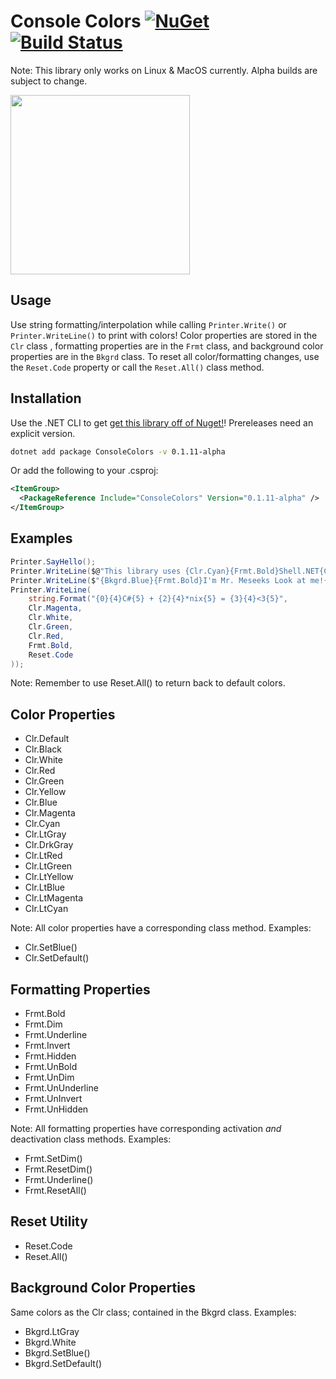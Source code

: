 # Console Colors [![NuGet](https://img.shields.io/nuget/v/ConsoleColors.svg)](https://preview.nuget.org/packages/ConsoleColors) [![Build Status](https://travis-ci.org/phil-harmoniq/ConsoleColors.svg?branch=master)](https://travis-ci.org/phil-harmoniq/ConsoleColors)

[License]: https://img.shields.io/badge/License-MIT-blue.svg

Note: This library only works on Linux & MacOS currently. Alpha builds are subject to change.

<img src="http://i.imgur.com/fzoBQsG.png" width="287px" height="287px">

## Usage

Use string formatting/interpolation while calling `Printer.Write()` or `Printer.WriteLine()` to print with colors! Color properties are stored in the `Clr` class , formatting properties are in the `Frmt` class, and background color properties are in the `Bkgrd` class. To reset all color/formatting changes, use the `Reset.Code` property or call the `Reset.All()` class method.

## Installation

Use the .NET CLI to get [get this library off of Nuget!](https://www.nuget.org/packages/ConsoleColors)! Prereleases need an explicit version.

```bash
dotnet add package ConsoleColors -v 0.1.11-alpha
```

Or add the following to your .csproj:

```xml
<ItemGroup>
  <PackageReference Include="ConsoleColors" Version="0.1.11-alpha" />
</ItemGroup>
```

## Examples

```C#
Printer.SayHello();
Printer.WriteLine($@"This library uses {Clr.Cyan}{Frmt.Bold}Shell.NET{Clr.Default}!{Reset.Code}");
Printer.WriteLine($"{Bkgrd.Blue}{Frmt.Bold}I'm Mr. Meseeks Look at me!{Reset.Code}");
Printer.WriteLine(
    string.Format("{0}{4}C#{5} + {2}{4}*nix{5} = {3}{4}<3{5}",
    Clr.Magenta,
    Clr.White,
    Clr.Green,
    Clr.Red,
    Frmt.Bold,
    Reset.Code
));
```

Note: Remember to use Reset.All() to return back to default colors.

## Color Properties

* Clr.Default
* Clr.Black
* Clr.White
* Clr.Red
* Clr.Green
* Clr.Yellow
* Clr.Blue
* Clr.Magenta
* Clr.Cyan
* Clr.LtGray
* Clr.DrkGray
* Clr.LtRed
* Clr.LtGreen
* Clr.LtYellow
* Clr.LtBlue
* Clr.LtMagenta
* Clr.LtCyan

Note: All color properties have a corresponding class method. Examples:

* Clr.SetBlue()
* Clr.SetDefault()

## Formatting Properties

* Frmt.Bold
* Frmt.Dim
* Frmt.Underline
* Frmt.Invert
* Frmt.Hidden
* Frmt.UnBold
* Frmt.UnDim
* Frmt.UnUnderline
* Frmt.UnInvert
* Frmt.UnHidden

Note: All formatting properties have corresponding activation *and* deactivation class methods. Examples:

* Frmt.SetDim()
* Frmt.ResetDim()
* Frmt.Underline()
* Frmt.ResetAll()

## Reset Utility

* Reset.Code
* Reset.All()

## Background Color Properties

Same colors as the Clr class; contained in the Bkgrd class. Examples:

* Bkgrd.LtGray
* Bkgrd.White
* Bkgrd.SetBlue()
* Bkgrd.SetDefault()
